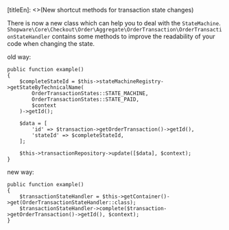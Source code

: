 [titleEn]: <>(New shortcut methods for transaction state changes)

There is now a new class which can help you to deal with the `StateMachine`.
`Shopware\Core\Checkout\Order\Aggregate\OrderTransaction\OrderTransactionStateHandler` contains some methods to improve the readability of your code when changing the state.


old way:
```
public function example()
{
    $completeStateId = $this->stateMachineRegistry->getStateByTechnicalName(
        OrderTransactionStates::STATE_MACHINE,
        OrderTransactionStates::STATE_PAID,
        $context
    )->getId();

    $data = [
        'id' => $transaction->getOrderTransaction()->getId(),
        'stateId' => $completeStateId,
    ];

    $this->transactionRepository->update([$data], $context);
}
```

new way:
```
public function example()
{
    $transactionStateHandler = $this->getContainer()->get(OrderTransactionStateHandler::class);
    $transactionStateHandler->complete($transaction->getOrderTransaction()->getId(), $context);
}
```
